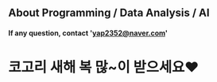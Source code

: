 ## About Programming / Data Analysis / AI
#### If any question, contact 'yap2352@naver.com'
# 코고리 새해 복 많~이 받으세요❤
